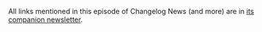 All links mentioned in this episode of Changelog News (and more) are in [its companion newsletter](https://changelog.com/news/52/email).